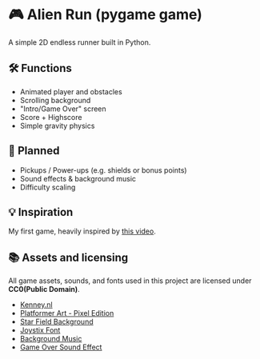 # 🎮 Alien Run (pygame game)

A simple 2D endless runner built in Python.

## 🛠️ Functions

- Animated player and obstacles
- Scrolling background
- "Intro/Game Over" screen
- Score + Highscore
- Simple gravity physics

## 🚧 Planned

- Pickups / Power-ups (e.g. shields or bonus points)
- Sound effects & background music
- Difficulty scaling

## 💡 Inspiration

My first game, heavily inspired by [this video](https://www.youtube.com/watch?v=AY9MnQ4x3zk).

## 📚 Assets and licensing

All game assets, sounds, and fonts used in this project are licensed under **CC0(Public Domain)**.

- [Kenney.nl](https://kenney.nl/)
- [Platformer Art - Pixel Edition](https://opengameart.org/content/platformer-art-pixel-edition)
- [Star Field Background](https://opengameart.org/content/star-field)
- [Joystix Font](https://www.1001fonts.com/joystix-font.html)
- [Background Music](https://not-jam.itch.io/not-jam-music-pack)
- [Game Over Sound Effect](https://opengameart.org/content/game-over-soundold-school)